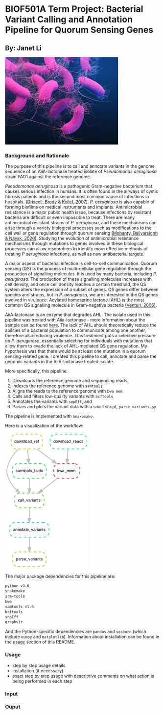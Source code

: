 # BIOF501A Term Project: Bacterial Variant Calling and Annotation Pipeline for Quorum Sensing Genes
## By: Janet Li

![Image of Pseudomonas aeruginosa](Pseudomonas_aeruginosa.png "Pseudomonas aeruginosa")

### Background and Rationale

The purpose of this pipeline is to call and annotate variants in the genome sequence of an AiiA-lactonase treated isolate of *Pseudomonas aeruginosa* strain PAO1 against the reference genome.

*Pseudomonas aeruginosa* is a pathogenic Gram-negative bacterium that causes serious infection in humans. It is often found in the airways of cystic fibrosis patients and is the second most common cause of infections in hospitals. [(Driscoll, Brody & Kollef, 2007)](https://doi.org/10.2165/00003495-200767030-00003). *P. aeruginosa* is also capable of forming biofilms on medical instruments and implants. Antimicrobial resistance is a major public health issue, because infections by resistant bacteria are difficult or even impossible to treat. There are many antimicrobial resistant strains of *P. aeruginosa*, and these mechanisms can arise through a variety biological processes such as modifications to the cell wall or gene regulation through quorum sensing [(Mohanty, Baliyarsignh & Nayak, 2020)](https://doi.org/10.5772/intechopen.88706). Studying the evolution of antimicrobial resistance mechanisms through mutations to genes involved in these biological processes can allow researchers to identify more effective methods of treating *P aeruginosa* infections, as well as new antibacterial targets.

A major aspect of bacterial infection is cell-to-cell communication. Quorum sensing (QS) is the process of multi-cellular gene regulation through the production of signalling molecules. It is used by many bacteria, including *P. aeruginosa*. The production of these signalling molecules increases with cell density, and once cell density reaches a certain threshold, the QS system alters the expression of a subset of genes. QS genes differ between species and strains, but in *P. aeruginosa*, we are interested in the QS genes involved in virulence. Acylated homoserine lactone (AHL) is the most common QS signalling molecule in Gram-negative bacteria [(Venturi, 2006)](https://doi.org/10.1111/j.1574-6976.2005.00012.x). 

AiiA-lactonase is an enzyme that degrades AHL. The isolate used in this pipeline was treated with Aiia-lactonase - more information about the sample can be found [here](https://www.ncbi.nlm.nih.gov//bioproject/667949). The lack of AHL should theoretically reduce the abilities of a bacterial population to communicate among one another, therefore also reducing virulence. This treatment puts a selective pressure on *P. aeruginosa*, essentially selecting for individuals with mutations that allow them to evade the lack of AHL-mediated QS gene regulation. My hypothesis was that there would be at least one mutation in a quorum sensing-related gene. I created this pipeline to call, annotate and parse the genomic variants in the AiiA-lactonase treated isolate.

More specifically, this pipeline:
1. Downloads the reference genome and sequencing reads
2. Indexes the reference genome with `samtools`
3. Aligns the reads to the reference genome with `bwa mem`
4. Calls and filters low-quality variants with `bcftools`
5. Annotates the variants with `snpEff`, and
6. Parses and plots the variant data with a small script, `parse_variants.py`

The pipeline is implemented with `Snakemake`.

Here is a visualization of the workflow:

![Directed acyclic graph of Snakemake workflow](snakemake_workflow_dag.png "Snakemake DAG")

The major package dependencies for this pipeline are:
```bash
python v3.6
snakemake
sra-tools
bwa
samtools v1.9
bcftools
snpEff
graphviz
```

And the Python-specific dependencies are `pandas` and `seaborn` (which include `numpy` and `matplotlib`). Information about installation can be found in the [usage](#usage) section of this README.

### Usage
- step by step usage details
- installation (if necessary)
- exact step by step usage with descriptive comments on what action is being performed in each step

### Input

### Ouput


